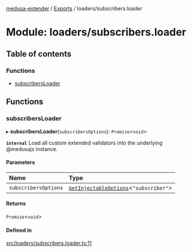 [medusa-extender](../README.md) / [Exports](../modules.md) / loaders/subscribers.loader

# Module: loaders/subscribers.loader

## Table of contents

### Functions

- [subscribersLoader](loaders_subscribers_loader.md#subscribersloader)

## Functions

### subscribersLoader

▸ **subscribersLoader**(`subscribersOptions`): `Promise`<`void`\>

**`internal`**
Load all custom extended validators into the underlying @medusajs instance.

#### Parameters

| Name | Type |
| :------ | :------ |
| `subscribersOptions` | [`GetInjectableOptions`](core_types.md#getinjectableoptions)<``"subscriber"``\> |

#### Returns

`Promise`<`void`\>

#### Defined in

[src/loaders/subscribers.loader.ts:11](https://github.com/adrien2p/medusa-extender/blob/624a76f/src/loaders/subscribers.loader.ts#L11)
